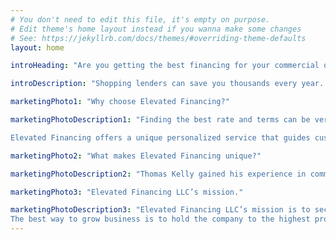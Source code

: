 ```yaml
---
# You don't need to edit this file, it's empty on purpose.
# Edit theme's home layout instead if you wanna make some changes
# See: https://jekyllrb.com/docs/themes/#overriding-theme-defaults
layout: home

introHeading: "Are you getting the best financing for your commercial or investment property?"

introDescription: "Shopping lenders can save you thousands every year. Make it easy by working with Elevated Financing LLC!"

marketingPhoto1: "Why choose Elevated Financing?"

marketingPhotoDescription1: "Finding the best rate and terms can be very time consuming and exhausting. Elevated Financing leverages a network of lenders, industry expertise, and hard work to find you the best rate and terms at your convenience. 

Elevated Financing offers a unique personalized service that guides customers through every step of the financing process ensuring that all aspects are fully understood."

marketingPhoto2: "What makes Elevated Financing unique?"

marketingPhotoDescription2: "Thomas Kelly gained his experience in commercial loan underwriting and loan review. He has underwritten loan requests and advised terms, rates, and approval decisions. His unique industry insight and network of lenders gives him the unmatched negotiation skills to obtain the best financing options for you."

marketingPhoto3: "Elevated Financing LLC’s mission."

marketingPhotoDescription3: "Elevated Financing LLC’s mission is to secure the best financing options though a personalized, consultative, and informative process that leads to the highest level of customer success.
The best way to grow business is to hold the company to the highest professional standard. As the principal owner, I pride myself in holding the values of honesty, integrity, and transparency to the highest level in all aspects of our business. I strive to create a positive, personalized experience where all customers feel respected and valued."
---
```

